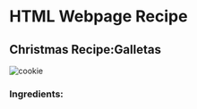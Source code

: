 <h1> HTML Webpage Recipe </h1>
<h2> Christmas Recipe:Galletas </h2>


![cookie](https://user-images.githubusercontent.com/93533166/143886033-1114f616-c2a3-46af-ab91-b79b8f590b3b.jpg)
         
 


<h3> Ingredients: </h3>
